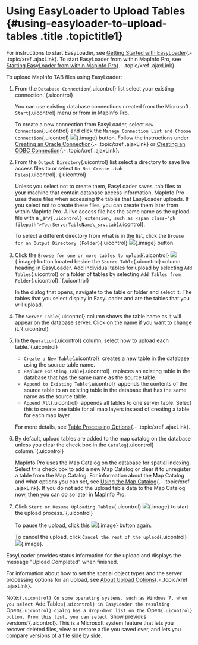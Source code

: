 Using EasyLoader to Upload Tables {#using-easyloader-to-upload-tables .title .topictitle1}
=================================

For instructions to start EasyLoader, see [Getting Started with EasyLoader](guide/gettingstarted.html){.- .topic/xref .ajaxLink}. To start EasyLoader from within MapInfo Pro, see [Starting EasyLoader from within MapInfo Pro](guide/startinginpro.html){.- .topic/xref .ajaxLink}.

To upload MapInfo TAB files using EasyLoader:

1.  <span class="ph cmd">From the `Database Connection`{.uicontrol} list select your existing connection.`{.uicontrol}
    

    You can use existing database connections created from the Microsoft `Start`{.uicontrol} menu or from in MapInfo Pro.

    To create a new connection from EasyLoader, select `New Connection`{.uicontrol} and click the `Manage Connection List and Choose Connection`{.uicontrol} ![](images/icon_openDbms_sm.png){.image} button. Follow the instructions under [Creating an Oracle Connection](guide/creatinganoracleconnection.html){.- .topic/xref .ajaxLink} or [Creating an ODBC Connection](guide/creatinganodbcconnection.html){.- .topic/xref .ajaxLink}.

    

2.  <span class="ph cmd">From the `Output Directory`{.uicontrol} list select a directory to save live access files to or select `Do Not Create .tab Files`{.uicontrol}.`{.uicontrol}
    

    Unless you select not to create them, EasyLoader saves .tab files to your machine that contain database access information. MapInfo Pro uses these files when accessing the tables that EasyLoader uploads. If you select not to create these files, you can create them later from within MapInfo Pro. A live access file has the same name as the upload file with a <span class="ph filepath">\_srv`{.uicontrol} extension, such as <span class="ph filepath">YourServerTableName\_srv.tab`{.uicontrol}.

    To select a different directory from what is in the list, click the `Browse for an Output Directory (Folder)`{.uicontrol} ![](images/openFolder_sm.png){.image} button.

    

3.  <span class="ph cmd">Click the `Browse for one or more tables to upload`{.uicontrol} ![](images/icon_addLayer_sm.png){.image} button located beside the `Source Table`{.uicontrol} column heading in EasyLoader. Add individual tables for upload by selecting `Add Tables`{.uicontrol} or a folder of tables by selecting `Add Tables from Folder`{.uicontrol}.`{.uicontrol}
    

    In the dialog that opens, navigate to the table or folder and select it. The tables that you select display in EasyLoader and are the tables that you will upload.

    

4.  <span class="ph cmd">The `Server Table`{.uicontrol} column shows the table name as it will appear on the database server. Click on the name if you want to change it.`{.uicontrol}
5.  <span class="ph cmd">In the `Operation`{.uicontrol} column, select how to upload each table.`{.uicontrol}
    

    -   `Create a New Table`{.uicontrol} ­ creates a new table in the database using the source table name.
    -   `Replace Existing Table`{.uicontrol} ­ replaces an existing table in the database that has the same name as the source table.
    -   `Append to Existing Table`{.uicontrol} ­ appends the contents of the source table to an existing table in the database that has the same name as the source table.
    -   `Append All`{.uicontrol} ­ appends all tables to one server table. Select this to create one table for all map layers instead of creating a table for each map layer.

    For more details, see [Table Processing Options](guide/tableprocessingoptions.html){.- .topic/xref .ajaxLink}.

    

6.  <span class="ph cmd">By default, upload tables are added to the map catalog on the database unless you clear the check box in the `Catalog`{.uicontrol} column.`{.uicontrol}
    

    MapInfo Pro uses the Map Catalog on the database for spatial indexing. Select this check box to add a new Map Catalog or clear it to unregister a table from the Map Catalog. For information about the Map Catalog and what options you can set, see [Using the Map Catalog](guide/usingmapcatalog.html){.- .topic/xref .ajaxLink}. If you do not add the upload table data to the Map Catalog now, then you can do so later in MapInfo Pro.

    

7.  <span class="ph cmd">Click `Start or Resume Uploading Tables`{.uicontrol} ![](images/icon_resumeJob_sm.png){.image} to start the upload process.`{.uicontrol}
    

    To pause the upload, click this ![](images/icon_pauseJob_sm.png){.image} button again.

    To cancel the upload, click `Cancel the rest of the uplaod`{.uicontrol} ![](images/icon_cancelJob_sm.png){.image}.

    

EasyLoader provides status information for the upload and displays the message "Upload Completed" when finished.

For information about how to set the spatial object types and the server processing options for an upload, see [About Upload Options](guide/aboutuploadoptions.html){.- .topic/xref .ajaxLink}.

<span class="notetitle">Note:`{.uicontrol} On some operating systems, such as Windows 7, when you select `Add Tables`{.uicontrol} in EasyLoader the resulting `Open`{.uicontrol} dialog has a drop-down list on the `Open`{.uicontrol} button. From this list, you can select `Show previous versions`{.uicontrol}. This is a Microsoft system feature that lets you recover deleted files, view or restore a file you saved over, and lets you compare versions of a file side by side.

